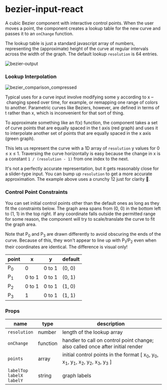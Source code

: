 # bezier-input-react

A cubic Bezier component with interactive control points. When the user moves a point, the component creates a lookup table for the new curve and passes it to an `onChange` function. 

The lookup table is just a standard javascript array of numbers, representing the (approximate) height of the curve at regular intervals across the width of the graph. The default lookup `resolution` is 64 entries. 

![bezier-output](https://user-images.githubusercontent.com/62530485/169880265-a6972892-68af-4e2b-96ab-c6d74fdc8355.gif)


### Lookup Interpolation

![bezier_comparison_compressed](https://user-images.githubusercontent.com/62530485/169634721-63925d24-38a2-4b42-864e-a6f092776711.gif)

Typical uses for a curve input involve modifying some y according to x – changing speed over time, for example, or remapping one range of colors to another. Parametric curves like Beziers, however, are defined in terms of t rather than x, which is inconvenient for that sort of thing.

To approximate something like an f(x) function, the component takes a set of curve points that are equally spaced in the t axis (red graph) and uses it to interpolate another set of points that are equally spaced in the x axis (green graph).

This lets us represent the curve with a 1D array of `resolution` y values for 0 $\le$ x $\le$ 1. Traversing the curve horizontally is easy because the change in x is a constant `1 / (resolution - 1)` from one index to the next.

It's not a perfectly accurate representation, but it gets reasonably close for a slider-type input. You can bump up `resolution` to get a more accurate approximation. The example above uses a crunchy 12 just for clarity :slightly_smiling_face:.

### Control Point Constraints

You can set initial control points other than the default ones as long as they fit the constraints below. The graph area spans from (0, 0) in the bottom left to (1, 1) in the top right. If any coordinate falls outside the permitted range for some reason, the component will try to scale/translate the curve to fit the graph area. 

Note that P<sub>0</sub> and P<sub>3</sub> are drawn differently to avoid obscuring the ends of the curve. Because of this, they won't appear to line up with P<sub>1</sub>/P<sub>2</sub> even when their coordinates are identical. The difference is visual only!

| point | x | y | default |
| --- | --- | --- | --- |
| P<sub>0</sub> | 0 | 0 to 1 | (0, 0) |
| P<sub>1</sub> | 0 to 1 | 0 to 1 | (0, 1) |
| P<sub>2</sub> | 0 to 1 | 0 to 1 | (1, 0) |
| P<sub>3</sub> | 1 | 0 to 1 | (1, 1) |

### Props

| name | type | description|
| --- | --- | --- |
| `resolution` | number | length of the lookup array |
| `onChange` | function | handler to call on control point change; also called once after initial render |
| `points` | array | initial control points in the format [ x<sub>0</sub>, y<sub>0</sub>, x<sub>1</sub>, y<sub>1</sub>, x<sub>2</sub>, y<sub>2</sub>, x<sub>3</sub>, y<sub>3</sub> ] |
| `labelTop`<br/>`labelX`<br/>`labelY` | string | graph labels |
